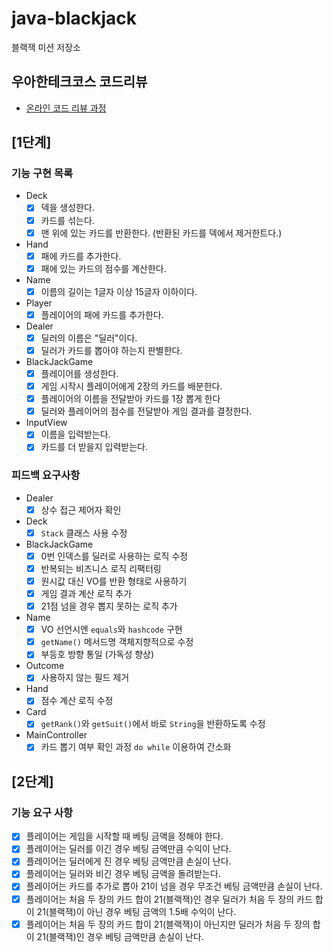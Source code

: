 # java-blackjack

블랙잭 미션 저장소

## 우아한테크코스 코드리뷰

- [온라인 코드 리뷰 과정](https://github.com/woowacourse/woowacourse-docs/blob/master/maincourse/README.md)

## [1단계]

### 기능 구현 목록

- Deck
    - [x] 덱을 생성한다.
    - [x] 카드를 섞는다.
    - [x] 맨 위에 있는 카드를 반환한다. (반환된 카드를 덱에서 제거한트다.)

- Hand
    - [x] 패에 카드를 추가한다.
    - [x] 패에 있는 카드의 점수를 계산한다.

- Name
    - [x] 이름의 길이는 1글자 이상 15글자 이하이다.

- Player
    - [x] 플레이어의 패에 카드를 추가한다.

- Dealer
    - [x] 딜러의 이름은 "딜러"이다.
    - [x] 딜러가 카드를 뽑아야 하는지 판별한다.

- BlackJackGame
    - [x] 플레이어를 생성한다.
    - [x] 게임 시작시 플레이어에게 2장의 카드를 배분한다.
    - [x] 플레이어의 이름을 전달받아 카드를 1장 뽑게 한다
    - [x] 딜러와 플레이어의 점수를 전달받아 게임 결과를 결정한다.

- InputView
    - [x] 이름을 입력받는다.
    - [x] 카드를 더 받을지 입력받는다.

### 피드백 요구사항

- Dealer
    - [x] 상수 접근 제어자 확인

- Deck
    - [x] `Stack` 클래스 사용 수정

- BlackJackGame
    - [x] 0번 인덱스를 딜러로 사용하는 로직 수정
    - [x] 반복되는 비즈니스 로직 리팩터링
    - [x] 원시값 대신 VO를 반환 형태로 사용하기
    - [x] 게임 결과 계산 로직 추가
    - [x] 21점 넘을 경우 뽑지 못하는 로직 추가

- Name
    - [x] VO 선언시엔 `equals`와 `hashcode` 구현
    - [x] `getName()` 메서드명 객체지향적으로 수정
    - [x] 부등호 방향 통일 (가독성 향상)

- Outcome
    - [x] 사용하지 않는 필드 제거

- Hand
    - [x] 점수 계산 로직 수정

- Card
    - [x] `getRank()`와 `getSuit()`에서 바로 `String`을 반환하도록 수정

- MainController
    - [x] 카드 뽑기 여부 확인 과정 `do while` 이용하여 간소화

## [2단계]

### 기능 요구 사항

- [x] 플레이어는 게임을 시작할 때 베팅 금액을 정해야 한다.
- [x] 플레이어는 딜러를 이긴 경우 베팅 금액만큼 수익이 난다.
- [x] 플레이어는 딜러에게 진 경우 베팅 금액만큼 손실이 난다.
- [x] 플레이어는 딜러와 비긴 경우 베팅 금액을 돌려받는다.
- [x] 플레이어는 카드를 추가로 뽑아 21이 넘을 경우 무조건 베팅 금액만큼 손실이 난다.
- [x] 플레이어는 처음 두 장의 카드 합이 21(블랙잭)인 경우 딜러가 처음 두 장의 카드 합이 21(블랙잭)이 아닌 경우 베팅 금액의 1.5배 수익이 난다.
- [x] 플레이어는 처음 두 장의 카드 합이 21(블랙잭)이 아닌지만 딜러가 처음 두 장의 합이 21(블랙잭)인 경우 베팅 금액만큼 손실이 난다.
